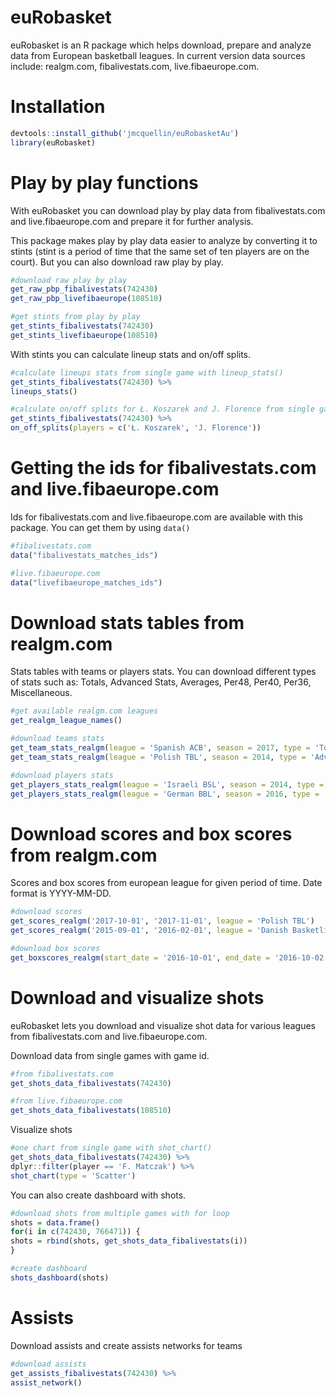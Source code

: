 # euRobasket

euRobasket is an R package which helps download, prepare and analyze data from
European basketball leagues. In current version data sources include: realgm.com,
fibalivestats.com, live.fibaeurope.com.


# Installation

```R
devtools::install_github('jmcquellin/euRobasketAu')
library(euRobasket)
```

# Play by play functions
With euRobasket you can download play by play data from fibalivestats.com and live.fibaeurope.com and prepare it for further analysis.

This package makes play by play data easier to analyze by converting it to stints (stint is a period of time that the same set of ten players are on the court). But you can also download raw play by play.

```R
#download raw play by play
get_raw_pbp_fibalivestats(742430)
get_raw_pbp_livefibaeurope(108510)

#get stints from play by play
get_stints_fibalivestats(742430)
get_stints_livefibaeurope(108510)
```

With stints you can calculate lineup stats and on/off splits.
```R
#calculate lineups stats from single game with lineup_stats()
get_stints_fibalivestats(742430) %>% 
lineups_stats()

#calculate on/off splits for Ł. Koszarek and J. Florence from single game with on_off_splits()
get_stints_fibalivestats(742430) %>% 
on_off_splits(players = c('Ł. Koszarek', 'J. Florence'))

```

# Getting the ids for fibalivestats.com and live.fibaeurope.com

Ids for fibalivestats.com and live.fibaeurope.com are available with this package.
You can get them by using `data()`

```R
#fibalivestats.com
data("fibalivestats_matches_ids")

#live.fibaeurope.com
data("livefibaeurope_matches_ids")
```

# Download stats tables from realgm.com

Stats tables with teams or players stats. You can download different types of
stats such as: Totals, Advanced Stats, Averages, Per48, Per40, Per36, Miscellaneous.

```R
#get available realgm.com leagues
get_realgm_league_names()

#download teams stats
get_team_stats_realgm(league = 'Spanish ACB', season = 2017, type = 'Totals')
get_team_stats_realgm(league = 'Polish TBL', season = 2014, type = 'Advanced_Stats', split = 'Team_Starters')

#download players stats
get_players_stats_realgm(league = 'Israeli BSL', season = 2014, type = 'Advanced_Stats')
get_players_stats_realgm(league = 'German BBL', season = 2016, type = 'Totals', position = 'PG')
```

# Download scores and box scores from realgm.com
Scores and box scores from european league for given period of time.
Date format is YYYY-MM-DD.

```R
#download scores
get_scores_realgm('2017-10-01', '2017-11-01', league = 'Polish TBL')
get_scores_realgm('2015-09-01', '2016-02-01', league = 'Danish Basketligaen')

#download box scores
get_boxscores_realgm(start_date = '2016-10-01', end_date = '2016-10-02', league = 'Turkish TBL')

```
# Download and visualize shots
euRobasket lets you download and visualize shot data for various leagues from fibalivestats.com and live.fibaeurope.com. 

Download data from single games with game id.
```r
#from fibalivestats.com
get_shots_data_fibalivestats(742430)

#from live.fibaeurope.com
get_shots_data_fibalivestats(108510)

```
Visualize shots

```R
#one chart from single game with shot_chart()
get_shots_data_fibalivestats(742430) %>%
dplyr::filter(player == 'F. Matczak') %>%
shot_chart(type = 'Scatter')
```
You can also create dashboard with shots.
```R
#download shots from multiple games with for loop
shots = data.frame()
for(i in c(742430, 766471)) {
shots = rbind(shots, get_shots_data_fibalivestats(i))  
}

#create dashboard
shots_dashboard(shots)
```

# Assists
Download assists and create assists networks for teams

```R
#download assists
get_assists_fibalivestats(742430) %>%
assist_network()
```





